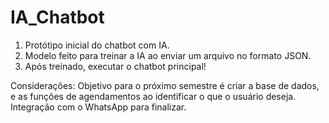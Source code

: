 # IA_Chatbot
1. Protótipo inicial do chatbot com IA.
2. Modelo feito para treinar a IA ao enviar um arquivo no formato JSON.
3. Após treinado, executar o chatbot principal!

Considerações:
Objetivo para o próximo semestre é criar a base de dados, e as funções de agendamentos ao identificar o que o usuário deseja.
Integração com o WhatsApp para finalizar.
